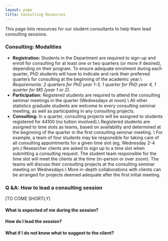 ```yaml
---
layout: page
title: Consulting Resources
---
```


This page lists resources for our student consultants to help them lead consulting sessions.


### Consulting: Modalities

+ __Registration:__
Students in the Department are required to sign-up and enroll for consulting for at least one or two quarters (or more if desired), depending on their program.  To ensure adequate enrolment during each quarter, PhD students will have to indicate and rank their preferred quarters for consulting at the beginning of the academic year.\\
*Requirements: 2 quarters for PhD year 1-3, 1 quarter for PhD year 4, 1 quarter for MS  (year 1 or 2).* 
+ __Participation:__
Registered students are required to attend the consulting seminar meetings in the quarter (Wednesdays at noon).\\
All other statistics graduate students are welcome to every consulting seminar meeting, as well as participating in any consulting projects.
+ __Consulting:__
In a quarter, consulting projects will be assigned to students registered for 44100 (no tuition involved).\\
Registered students are assigned to time slots as teams, based on availability and determined at the beginning of the quarter in the first consulting seminar meeting. \\
 For example, a team of four students may be responsible for taking care of all consulting appointments for a given time slot (eg, Wednesday 2-4 pm.) 
Researcher clients are asked to sign up to a time slot when submitting a consulting request. The student team responsible for the time slot will meet the clients at the time (in-person or over zoom).
The teams will discuss their consulting projects at the consulting seminar meeting on Wednesdays.\\
More in-depth collaborations with clients can be arranged for projects deemed adequate after the first initial meeting.


### Q &A: How to lead a consulting session

[TO COME SHORTLY]
#### What is expected of me during the session?

#### How do I lead the session?

#### What if I do not know what to suggest to the client?


